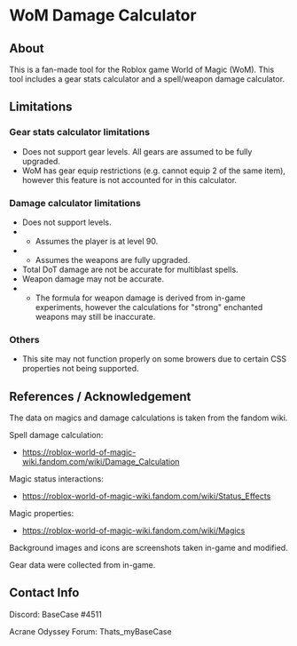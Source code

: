 # WoM Damage Calculator

## About

This is a fan-made tool for the Roblox game World of Magic (WoM). This tool includes a gear stats calculator and a spell/weapon damage calculator. 

## Limitations

### Gear stats calculator limitations

- Does not support gear levels. All gears are assumed to be fully upgraded.
- WoM has gear equip restrictions (e.g. cannot equip 2 of the same item), however this feature is not accounted for in this calculator.

### Damage calculator limitations

- Does not support levels. 
- - Assumes the player is at level 90.
- - Assumes the weapons are fully upgraded.
- Total DoT damage are not be accurate for multiblast spells.
- Weapon damage may not be accurate.
 - - The formula for weapon damage is derived from in-game experiments, however the calculations for "strong" enchanted weapons may still be inaccurate.

### Others

- This site may not function properly on some browers due to certain CSS properties not being supported.

## References / Acknowledgement

The data on magics and damage calculations is taken from the fandom wiki.

Spell damage calculation:
- https://roblox-world-of-magic-wiki.fandom.com/wiki/Damage_Calculation

Magic status interactions:
- https://roblox-world-of-magic-wiki.fandom.com/wiki/Status_Effects

Magic properties:
- https://roblox-world-of-magic-wiki.fandom.com/wiki/Magics

Background images and icons are screenshots taken in-game and modified.

Gear data were collected from in-game.

## Contact Info

Discord: BaseCase #4511

Acrane Odyssey Forum: Thats_myBaseCase